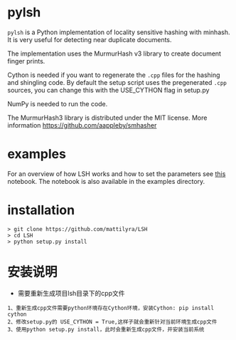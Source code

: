 pylsh
===========

`pylsh` is a Python implementation of locality sensitive hashing with minhash. It is very useful for detecting near duplicate documents.

The implementation uses the MurmurHash v3 library to create document finger prints.

Cython is needed if you want to regenerate the `.cpp` files for the hashing and shingling code. By default the setup script uses the pregenerated `.cpp` sources, you can change this with the USE_CYTHON flag in setup.py

NumPy is needed to run the code.

The MurmurHash3 library is distributed under the MIT license. More information https://github.com/aappleby/smhasher


examples
============

For an overview of how LSH works and how to set the parameters see 
[this](http://nbviewer.jupyter.org/github/mattilyra/LSH/blob/master/examples/Introduction.ipynb)
notebook. The notebook is also available in the examples directory.

installation
============
```
> git clone https://github.com/mattilyra/LSH
> cd LSH
> python setup.py install
```

# 安装说明
- 需要重新生成项目lsh目录下的cpp文件
```
1、重新生成cpp文件需要python环境存在Cython环境，安装Cython: pip install cython
2、修改setup.py的 USE_CYTHON = True,这样子就会重新针对当前环境生成cpp文件
3、使用python setup.py install，此时会重新生成cpp文件，并安装当前系统
```
